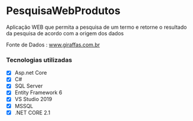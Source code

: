 # PesquisaWebProdutos
Aplicação WEB que permita a pesquisa de um termo e retorne o resultado da pesquisa de acordo com a origem dos dados

Fonte de Dados : www.giraffas.com.br

### Tecnologias utilizadas
- [x] Asp.net Core
- [x] C#
- [x] SQL Server
- [x] Entity Framework 6
- [x] VS Studio 2019
- [x] MSSQL
- [x] .NET CORE 2.1
